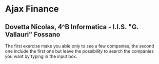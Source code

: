 # Ajax Finance
## Dovetta Nicolas, 4^B Informatica - I.I.S. "G. Vallauri" Fossano

The first exercise make you able only to see a few companies, the second one include the first one but leave the possibility to search the companies you want
by typing in the input box.